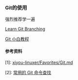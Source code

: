 ### Git的使用


强烈推荐学一遍

[Learn Git Branching](https://learngitbranching.js.org/)

[Git 小白教程](https://rogerdudler.github.io/git-guide/index.zh.html)
#### 参考资料
\[1\]: [xiyou-linuxer/Favorites/Git.md](https://github.com/xiyou-linuxer/Favorites/blob/master/Git.md)

\[2\]: [常用的 Git 命令查找](https://github.com/521xueweihan/git-tips)